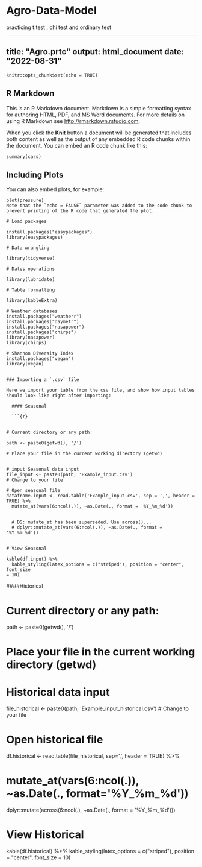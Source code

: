 # Agro-Data-Model
practicing t.test , chi test and ordinary test 


---
title: "Agro.prtc"
output: html_document
date: "2022-08-31"
---

```{r setup, include=FALSE}
knitr::opts_chunk$set(echo = TRUE)
```

## R Markdown

This is an R Markdown document. Markdown is a simple formatting syntax for authoring HTML, PDF, and MS Word documents. For more details on using R Markdown see <http://rmarkdown.rstudio.com>.

When you click the **Knit** button a document will be generated that includes both content as well as the output of any embedded R code chunks within the document. You can embed an R code chunk like this:

```{r cars}
summary(cars)
```

## Including Plots

You can also embed plots, for example:

```{r pressure, echo=FALSE}
plot(pressure)
Note that the `echo = FALSE` parameter was added to the code chunk to prevent printing of the R code that generated the plot.
```
```{r}
# Load packages

install.packages("easypackages")
library(easypackages) 

# Data wrangling
 
library(tidyverse)

# Dates operations

library(lubridate) 

# Table formatting

library(kableExtra) 

# Weather databases
install.packages("weatherr")
install.packages("daymetr")
install.packages("nasapower")
install.packages("chirps")
library(nasapower)
library(chirps) 

# Shannon Diversity Index
install.packages("vegan")
library(vegan) 


### Importing a `.csv` file

Here we import your table from the csv file, and show how input tables should look like right after importing:
  
  #### Seasonal
  
  ```{r}


# Current directory or any path:

path <- paste0(getwd(), '/') 

# Place your file in the current working directory (getwd)


# input Seasonal data input
file_input <- paste0(path, 'Example_input.csv')
# Change to your file

# Open seasonal file
dataframe.input <- read.table('Example_input.csv', sep = ',', header = TRUE) %>%
  mutate_at(vars(6:ncol(.)), ~as.Date(., format = '%Y_%m_%d'))


  # DS: mutate_at has been superseded. Use across()...
  # dplyr::mutate_at(vars(6:ncol(.)), ~as.Date(., format = '%Y_%m_%d'))
  
 
# View Seasonal

kable(df.input) %>% 
  kable_styling(latex_options = c("striped"), position = "center", font_size
= 10)

```
####Historical 


# Current directory or any path:
path <- paste0(getwd(), '/')
# Place your file in the current working directory (getwd)

# Historical data input
file_historical <- paste0(path, 'Example_input_historical.csv') # Change to your file

# Open historical file
df.historical <- 
  read.table(file_historical, sep=',', header = TRUE) %>% 
  # mutate_at(vars(6:ncol(.)), ~as.Date(., format='%Y_%m_%d'))
  
  dplyr::mutate(across(6:ncol(.), ~as.Date(., format = '%Y_%m_%d')))

# View Historical
kable(df.historical) %>% 
  kable_styling(latex_options = c("striped"), position = "center", font_size = 10)


```

